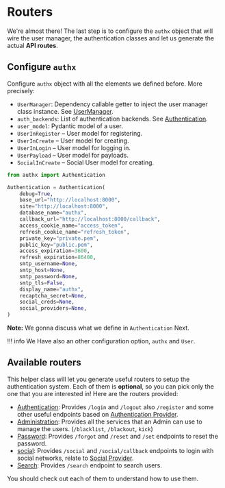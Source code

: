# Routers

We're almost there! The last step is to configure the `authx` object that will wire the user manager, the authentication classes and let us generate the actual **API routes**.

## Configure `authx`

Configure `authx` object with all the elements we defined before. More precisely:

* `UserManager`: Dependency callable getter to inject the
    user manager class instance. See [UserManager](../core/index.md).
* `auth_backends`: List of authentication backends. See [Authentication](../auth/index.md).
* `user_model`: Pydantic model of a user.
* `UserInRegister` – User model for registering.
* `UserInCreate` – User model for creating.
* `UserInLogin` – User model for logging in.
* `UserPayload` – User model for payloads.
* `SocialInCreate` – Social User model for creating.

```py
from authx import Authentication

Authentication = Authentication(
    debug=True,
    base_url="http://localhost:8000",
    site="http://localhost:8000",
    database_name="authx",
    callback_url="http://localhost:8000/callback",
    access_cookie_name="access_token",
    refresh_cookie_name="refresh_token",
    private_key="private.pem",
    public_key="public.pem",
    access_expiration=3600,
    refresh_expiration=86400,
    smtp_username=None,
    smtp_host=None,
    smtp_password=None,
    smtp_tls=False,
    display_name="authx",
    recaptcha_secret=None,
    social_creds=None,
    social_providers=None,
)
```

__Note:__ We gonna discuss what we define in `Authentication` Next.

!!! info
    We Have also an other configuration option, `authx` and `User`.

## Available routers

This helper class will let you generate useful routers to setup the authentication system. Each of them is **optional**, so you can pick only the one that you are interested in! Here are the routers provided:

* [Authentication](authentication.md): Provides `/login` and `/logout` also `/register` and some other useful endpoints based on [Authentication Provider](../auth/index.md).
* [Administration](.administration.md): Provides all the services that an Admin can use to manage the users. (`/blacklist`, `/blackout`, `kick`)
* [Password](password.md): Provides `/forgot` and `/reset` and `/set` endpoints to reset the password.
* [social](social.md): Provides `/social` and `/social/callback` endpoints to login with social networks, relate to [Social Provider](../social/index.md).
* [Search](search.md): Provides `/search` endpoint to search users.

You should check out each of them to understand how to use them.
